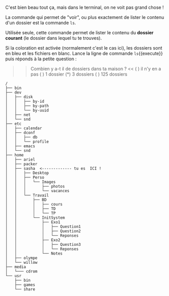 
C'est bien beau tout ça, mais dans le terminal, on ne voit pas grand chose !

La commande qui permet de "voir", ou plus exactement de lister le contenu d'un dossier est la commande `ls`.

Utilisée seule, cette commande permet de lister le contenu du **dossier courant** (le dossier dans lequel tu te trouves).

Si la coloration est activée (normalement c'est le cas ici), les dossiers sont en bleu et les fichiers en blanc.
Lance la ligne de commande `ls`{{execute}} puis réponds à la petite question :

>> Combien y a-t il de dossiers dans ta maison ? <<
( ) il n'y en a pas
( ) 1 dossier
(*) 3 dossiers
( ) 125 dossiers


```
/
├── bin
├── dev
│   ├── disk
│   │   ├── by-id
│   │   ├── by-path
│   │   └── by-uuid
│   ├── net
│   └── snd
├── etc
│   ├── calendar
│   ├── dconf
│   │   ├── db
│   │   └── profile
│   ├── emacs
│   └── snd
├── home
│   ├── ariel
│   ├── packer
│   ├── sasha  <------------- tu es  ICI !
│   │   ├── Desktop
│   │   ├── Perso
│   │   │   └── Images
│   │   │       ├── photos
│   │   │       └── vacances
│   │   └── Travail
│   │       ├── BD
│   │       │   ├── cours
│   │       │   ├── TD
│   │       │   └── TP
│   │       └── InitSystem
│   │           ├── Exo1
│   │           │   ├── Question1
│   │           │   ├── Question2
│   │           │   └── Reponses
│   │           ├── Exo2
│   │           │   ├── Question3
│   │           │   └── Reponses
│   │           └── Notes
│   ├── olympe
│   └── willow
├── media
│   └─── cdrom
└── usr
    ├── bin
    ├── games
    └── share
``` 
